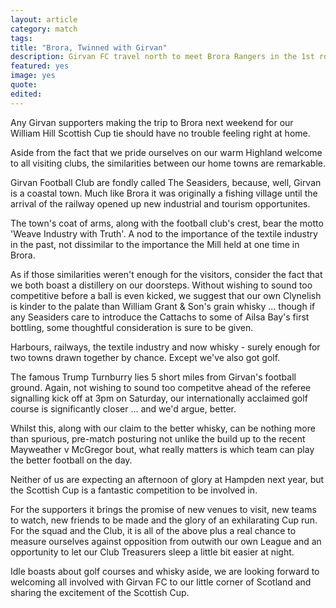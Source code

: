 ```yaml
---
layout: article
category: match
tags:
title: "Brora, Twinned with Girvan"
description: Girvan FC travel north to meet Brora Rangers in the 1st round of the William Hill Scottish Cup
featured: yes
image: yes
quote:
edited:
---
```

Any Girvan supporters making the trip to Brora next weekend for our William Hill Scottish Cup tie should have no trouble feeling right at home.

Aside from the fact that we pride ourselves on our warm Highland welcome to all visiting clubs, the similarities between our home towns are remarkable.

Girvan Football Club are fondly called The Seasiders, because, well, Girvan is a coastal town. Much like Brora it was originally a fishing village until the arrival of the railway opened up new industrial and tourism opportunites.

The town's coat of arms, along with the football club's crest, bear the motto 'Weave Industry with Truth'. A nod to the importance of the textile industry in the past, not dissimilar to the importance the Mill held at one time in Brora.

As if those similarities weren't enough for the visitors, consider the fact that we both boast a distillery on our doorsteps. Without wishing to sound too competitive before a ball is even kicked, we suggest that our own Clynelish is kinder to the palate than William Grant & Son's grain whisky ... though if any Seasiders care to introduce the Cattachs to some of Ailsa Bay's first bottling, some thoughtful consideration is sure to be given.

Harbours, railways, the textile industry and now whisky - surely enough for two towns drawn together by chance. Except we've also got golf.

The famous Trump Turnburry lies 5 short miles from Girvan's football ground. Again, not wishing to sound too competitve ahead of the referee signalling kick off at 3pm on Saturday, our internationally acclaimed golf course is significantly closer ... and we'd argue, better.

Whilst this, along with our claim to the better whisky, can be nothing more than spurious, pre-match posturing not unlike the build up to the recent Mayweather v McGregor bout, what really matters is which team can play the better football on the day.

Neither of us are expecting an afternoon of glory at Hampden next year, but the Scottish Cup is a fantastic competition to be involved in.

For the supporters it brings the promise of new venues to visit, new teams to watch, new friends to be made and the glory of an exhilarating Cup run. For the squad and the Club, it is all of the above plus a real chance to measure ourselves against opposition from outwith our own League and an opportunity to let our Club Treasurers sleep a little bit easier at night.

Idle boasts about golf courses and whisky aside, we are looking forward to welcoming all involved with Girvan FC to our little corner of Scotland and sharing the excitement of the Scottish Cup.
